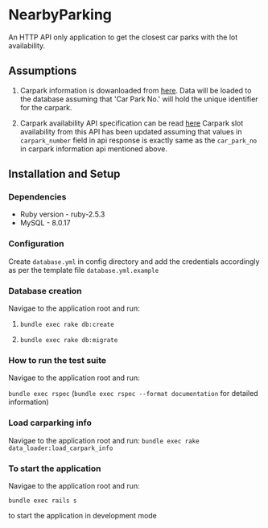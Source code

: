 # NearbyParking

An HTTP API only application to get the closest car parks with the lot availability.

## Assumptions

1. Carpark information is dowanloaded from [here](https://data.gov.sg/dataset/hdb-carpark-information?resource_id=139a3035-e624-4f56-b63f-89ae28d4ae4c).
   Data will be loaded to the database assuming that 'Car Park No.' will hold the unique identifier for the carpark.

2. Carpark availability API specification can be read [here](https://data.gov.sg/dataset/carpark-availability)
   Carpark slot availability from this API has been updated assuming that values in `carpark_number` field in api response is exactly same as the `car_park_no` in carpark information api mentioned above.

## Installation and Setup

### Dependencies

- Ruby version - ruby-2.5.3
- MySQL - 8.0.17

### Configuration

Create `database.yml` in config directory and add the credentials accordingly as per the template file `database.yml.example`

### Database creation

Navigae to the application root and run:

1. `bundle exec rake db:create`

2. `bundle exec rake db:migrate`

### How to run the test suite

Navigae to the application root and run:

`bundle exec rspec` (`bundle exec rspec --format documentation` for detailed information)

### Load carparking info

Navigae to the application root and run:
`bundle exec rake data_loader:load_carpark_info`

### To start the application

Navigae to the application root and run:

`bundle exec rails s`

to start the application in development mode
